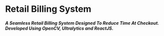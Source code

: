 # Retail Billing System
##### A Seamless Retail Billing System Designed To Reduce Time At Checkout. Developed Using OpenCV, Ultralytics and ReactJS.
